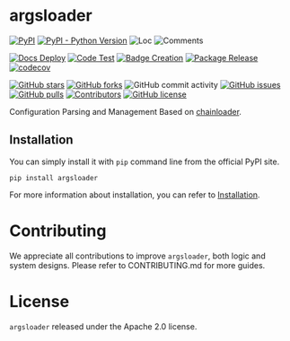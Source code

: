 # argsloader

[![PyPI](https://img.shields.io/pypi/v/argsloader)](https://pypi.org/project/argsloader/)
[![PyPI - Python Version](https://img.shields.io/pypi/pyversions/argsloader)](https://pypi.org/project/argsloader/)
![Loc](https://img.shields.io/endpoint?url=https://gist.githubusercontent.com/HansBug/71f7be2801b7777b3708a0bc278d43c2/raw/loc.json)
![Comments](https://img.shields.io/endpoint?url=https://gist.githubusercontent.com/HansBug/71f7be2801b7777b3708a0bc278d43c2/raw/comments.json)

[![Docs Deploy](https://github.com/HansBug/argsloader/workflows/Docs%20Deploy/badge.svg)](https://github.com/HansBug/argsloader/actions?query=workflow%3A%22Docs+Deploy%22)
[![Code Test](https://github.com/HansBug/argsloader/workflows/Code%20Test/badge.svg)](https://github.com/HansBug/argsloader/actions?query=workflow%3A%22Code+Test%22)
[![Badge Creation](https://github.com/HansBug/argsloader/workflows/Badge%20Creation/badge.svg)](https://github.com/HansBug/argsloader/actions?query=workflow%3A%22Badge+Creation%22)
[![Package Release](https://github.com/HansBug/argsloader/workflows/Package%20Release/badge.svg)](https://github.com/HansBug/argsloader/actions?query=workflow%3A%22Package+Release%22)
[![codecov](https://codecov.io/gh/HansBug/argsloader/branch/main/graph/badge.svg?token=XJVDP4EFAT)](https://codecov.io/gh/HansBug/argsloader)

[![GitHub stars](https://img.shields.io/github/stars/HansBug/argsloader)](https://github.com/HansBug/argsloader/stargazers)
[![GitHub forks](https://img.shields.io/github/forks/HansBug/argsloader)](https://github.com/HansBug/argsloader/network)
![GitHub commit activity](https://img.shields.io/github/commit-activity/m/HansBug/argsloader)
[![GitHub issues](https://img.shields.io/github/issues/HansBug/argsloader)](https://github.com/HansBug/argsloader/issues)
[![GitHub pulls](https://img.shields.io/github/issues-pr/HansBug/argsloader)](https://github.com/HansBug/argsloader/pulls)
[![Contributors](https://img.shields.io/github/contributors/HansBug/argsloader)](https://github.com/HansBug/argsloader/graphs/contributors)
[![GitHub license](https://img.shields.io/github/license/HansBug/argsloader)](https://github.com/HansBug/argsloader/blob/master/LICENSE)

Configuration Parsing and Management Based on [chainloader](https://github.com/HansBug/chainloader).


## Installation

You can simply install it with `pip` command line from the official PyPI site.

```shell
pip install argsloader
```

For more information about installation, you can refer to [Installation](https://HansBug.github.io/argsloader/main/tutorials/installation/index.html).


# Contributing

We appreciate all contributions to improve `argsloader`, both logic and system designs. Please refer to CONTRIBUTING.md for more guides.


# License

`argsloader` released under the Apache 2.0 license.

